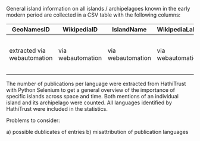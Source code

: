 General island information on all islands / archipelagoes known in the early modern period are collected in a CSV table with the following columns:

|GeoNamesID|WikipediaID|IslandName|WikipediaLabel|LatGeonames|LongGeonames|GeodataWiki|ArchipelagoID|ArchipelagoName|Events|PubNumDE|PubNumEN|PubNumFR|PubNumLAT|etc.|
|---|---|---|---|---|---|---|---|---|---|---|---|---|---|---|
|extracted via webautomation|via webautomation|via webautomation|via webautomation|via webautomation|via webautomation|via webautomation|via webautomation|via webautomation|added manually as pseudo-XML|extracted from HathiTrust result page|extracted from HathiTrust result page|extracted from HathiTrust result page|extracted from HathiTrust result page|extracted from HathiTrust result page|extracted from HathiTrust result page|

The number of publications per language were extracted from HathiTrust with Python Selenium to get a general overview of the importance of specific islands across space and time. Both mentions of an individual island and its archipelago were counted. All languages identified by HathiTrust were included in the statistics.

Problems to consider:

a) possible dublicates of entries
b) misattribution of publication languages



